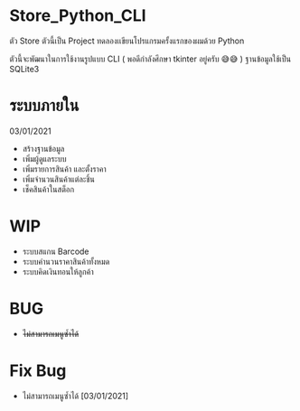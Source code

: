 # Store_Python_CLI
ตัว Store ตัวนี้เป็น Project ทดลองเเขียนโปรแกรมครั้งแรกของผมด้วย Python

ตัวนี้จะพัฒนาในการใช้งานรูปแบบ CLI ( พอดีกำลังศึกษา tkinter อยู่ครับ 😅😅 ) ฐานข้อมูลใช้เป็น SQLite3

# ระบบภายใน
03/01/2021
- สร้างฐานข้อมูล
- เพิ่มผู้ดูแลระบบ
- เพิ่มรายการสินค้า และตั้งราคา
- เพิ่มจำนวนสินค้าแต่ละชิ้น
- เช็คสินค้าในสต็อก

# WIP
- ระบบสแกน Barcode
- ระบบคำนวนราคาสินค้าทั้งหมด
- ระบบคิดเงินทอนให้ลูกค้า

# BUG
- <strike>ไม่สามารถเมนูซ้ำได้</strike>

# Fix Bug
- ไม่สามารถเมนูซ้ำได้ [03/01/2021]
